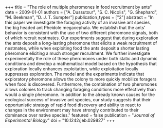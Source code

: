 +++
title = "The role of multiple pheromones in food recruitment by ants"
date = 2009-01-01
authors = ["A. Dussutour", "S. C. Nicolis", "G. Shephard", "M. Beekman", "D. J. T. Sumpter"]
publication_types = ["2"]
abstract = "In this paper we investigate the foraging activity of an invasive ant species, the big headed ant Pheidole megacephala. We establish that the ants' behavior is consistent with the use of two different pheromone signals, both of which recruit nestmates. Our experiments suggest that during exploration the ants deposit a long-lasting pheromone that elicits a weak recruitment of nestmates, while when exploiting food the ants deposit a shorter lasting pheromone eliciting a much stronger recruitment. We further investigate experimentally the role of these pheromones under both static and dynamic conditions and develop a mathematical model based on the hypothesis that exploration locally enhances exploitation, while exploitation locally suppresses exploration. The model and the experiments indicate that exploratory pheromone allows the colony to more quickly mobilize foragers when food is discovered. Furthermore, the combination of two pheromones allows colonies to track changing foraging conditions more effectively than would a single pheromone. In addition to the already known causes for the ecological success of invasive ant species, our study suggests that their opportunistic strategy of rapid food discovery and ability to react to changes in the environment may have strongly contributed to their dominance over native species."
featured = false
publication = "*Journal of Experimental Biology*"
doi = "10.1242/jeb.029827"
+++

